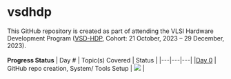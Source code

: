 # vsdhdp
This GitHub repository is created as part of attending the VLSI Hardware Development Program ([VSD-HDP](https://www.vlsisystemdesign.com/hdp/), Cohort: 21 October, 2023 – 29 December, 2023).
<br />
<br />
 **Progress Status**
 | Day # | Topic(s) Covered | Status |
 |---|---|---|
 |[Day 0](/docs/Day0.md) | GitHub repo creation, System/ Tools Setup | ![](https://progress-bar.dev/0/?title=pending) |
